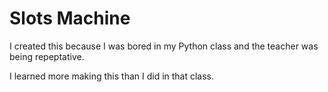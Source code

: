 # Slots Machine

I created this because I was bored in my Python class and the teacher was being repeptative.

I learned more making this than I did in that class.
